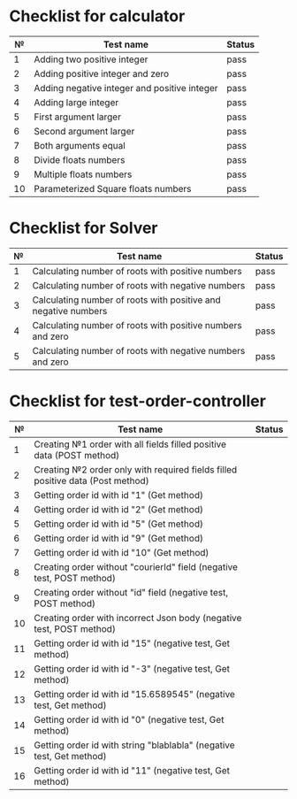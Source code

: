 # Checklist for calculator

| №  | Test name                                    | Status |
|----|----------------------------------------------|--------|
| 1  | Adding two positive integer                  | pass   |
| 2  | Adding positive integer and zero             | pass   |
| 3  | Adding negative integer and positive integer | pass   |
| 4  | Adding large integer                         | pass   |
| 5  | First argument larger                        | pass   |
| 6  | Second argument larger                       | pass   |
| 7  | Both arguments equal                         | pass   |
| 8  | Divide floats numbers                        | pass   |
| 9  | Multiple floats numbers                      | pass   |
| 10 | Parameterized Square floats numbers          | pass   |

# Checklist for Solver

| № | Test name                                                      | Status |
|---|----------------------------------------------------------------|--------|
| 1 | Calculating number of roots with positive numbers              | pass   |
| 2 | Calculating number of roots with negative numbers              | pass   |
| 3 | Calculating number of roots with positive and negative numbers | pass   |
| 4 | Calculating number of roots with positive numbers and zero     | pass   |
| 5 | Calculating number of roots with negative numbers and zero     | pass   | 

# Checklist for test-order-controller

| №  | Test name                                                                      | Status |
|----|--------------------------------------------------------------------------------|--------|
| 1  | Creating №1 order with all fields filled positive data (POST method)           |        |
| 2  | Creating №2 order only with required fields filled positive data (Post method) |        |
| 3  | Getting order id with id "1" (Get method)                                      |        |
| 4  | Getting order id with id "2" (Get method)                                      |        |
| 5  | Getting order id with id "5" (Get method)                                      |        |
| 6  | Getting order id with id "9" (Get method)                                      |        |
| 7  | Getting order id with id "10" (Get method)                                     |        |
| 8  | Creating order without "courierId" field (negative test, POST method)          |        |
| 9  | Creating order without "id" field (negative test, POST method)                 |        |
| 10 | Creating order with incorrect Json body (negative test, POST method)           |        |
| 11 | Getting order id with id "15" (negative test, Get method)                      |        |
| 12 | Getting order id with id "-3" (negative test, Get method)                      |        |
| 13 | Getting order id with id "15.6589545" (negative test, Get method)              |        |
| 14 | Getting order id with id "0" (negative test, Get method)                       |        |
| 15 | Getting order id with string "blablabla" (negative test, Get method)           |        |
| 16 | Getting order id with id "11" (negative test, Get method)                      |        |
